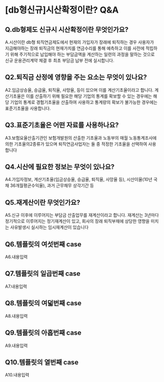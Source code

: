 # [db형신규]시산확정이란? Q&A
## Q.db형제도 신규시 시산확정이란 무엇인가요?
A.시산이란 db형 퇴직연금제도에서 현재의 가입자가 장래에 퇴직하는 경우 사용자가 지급해야하는 장래 퇴직금의 현재가치를 연금수리를 통해 예측하고 이를 사전에 적립하기 위해 주기적으로 납입해야 하는 부담금액을 계산하는 일련의 과정을 말하는 것으로 신규 운용관리계약 체결 후 최초 부담금 납부 전에 실시합니다.
## Q2.퇴직금 산정에 영향을 주는 요소는 무엇이 있나요?
A2.임금상승율, 승급율, 퇴직율, 사망율, 등이 있으며 이를 계산기초율이라고 합니다. 계산기초율은 이를 산출하기 위해 필요한 해당 기업의 통계를 확보할 수 있는 경우에는 해당 기업의 통계로 경험기초율을 산출하여 사용하고 통계량의 확보가 불가능한 경우에는 표준기초율을 사용합니다.
## Q3.표준기초율은 어떤 자료를 사용하나요?
A3.보험요율산출기관인 보험개발원의 산출한 기초율과 노동부의 매월 노동통계조사에 의한 기초율의2종류가 있으며 퇴직연금사업자는 둘 중 적정한 기초율을 선택하여 사용합니다
## Q4.시산에 필요한 정보는 무엇이 있나요?
A4.가입자정보, 계산기초율(임금상승율, 승급율, 퇴직율, 사망율 등), 시산이율(10년 국채 36개월평균수익율), 과거 근무채무 상각기간 등
## Q5.재계산이란 무엇인가요?
A5.신규 이후에 이루어지는 부담금 산출업무를 재계산이라고 합니다. 재계산는 3년마다정기적으로 이루어지는 정기재계산이 있고, 회사의 장래 퇴직부채에 상당한 영향을 미치는 사유발생시 실시하는 임시재계산이 있습니다
## Q6.템플릿의 여섯번째 case
A6.내용입력
## Q7.템플릿의 일곱번째 case
A7.내용입력
## Q8.템플릿의 여덟번째 case
A8.내용입력
## Q9.템플릿의 아홉번째 case
A9.내용입력
## Q10.템플릿의 열번째 case
A10.내용입력
